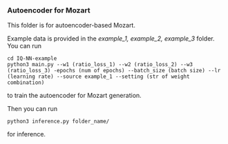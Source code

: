 ### Autoencoder for Mozart
This folder is for autoencoder-based Mozart.

Example data is provided in the *example_1, example_2, example_3* folder. You can run

```
cd IQ-NN-example
python3 main.py --w1 (ratio_loss_1) --w2 (ratio_loss_2) --w3 (ratio_loss_3) -epochs (num of epochs) --batch_size (batch size) --lr (learning rate) --source example_1 --setting (str of weight combination)
```

to train the autoencoder for Mozart generation. 

Then you can run
```
python3 inference.py folder_name/
```
for inference.
